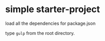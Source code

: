 # simple starter-project

load all the dependencies for package.json

type `gulp` from the root directory.

